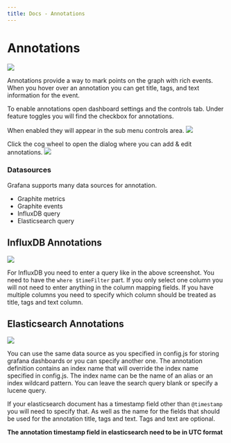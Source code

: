 ```yaml
---
title: Docs - Annotations
---
```


# Annotations
![](annotated_graph1.png)

Annotations provide a way to mark points on the graph with rich events. When you hover over an annotation
you can get title, tags, and text information for the event.

To enable annotations open dashboard settings and the controls tab.
Under feature toggles you will find the checkbox for annotations.

When enabled they will appear in the sub menu controls area.
![](annotations_submenu1.png)

Click the cog wheel to open the dialog where you can add & edit annotations.
![](annotations_dialog1.png)

### Datasources
Grafana supports many data sources for annotation.

- Graphite metrics
- Graphite events
- InfluxDB query
- Elasticsearch query

## InfluxDB Annotations
![](influxdb/influxdb_annotation.png)

For InfluxDB you need to enter a query like in the above screenshot. You need to have the ```where $timeFilter``` part.
If you only select one column you will not need to enter anything in the column mapping fields.
If you have multiple columns you need to specify which column should be treated as title, tags and text column.

## Elasticsearch Annotations
![](docs/elasticsearch_annotations_edit.png)

You can use the same data source as you specified in config.js for storing grafana dashboards or you can specify another one.
The annotation definition contains an index name that will override the index name specified in config.js. The index name can
be the name of an alias or an index wildcard pattern. You can leave the search query blank or specify a lucene query.

If your elasticsearch document has a timestamp field other than ```@timestamp``` you will need to specify that. As well
as the name for the fields that should be used for the annotation title, tags and text. Tags and text are optional.

**The annotation timestamp field in elasticsearch need to be in UTC format**
